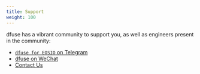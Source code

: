 ```yaml
---
title: Support
weight: 100
---
```


dfuse has a vibrant community to support you, as well as engineers present in the community:

* [`dfuse for EOSIO` on Telegram](https://t.me/dfuseAPI)
* <a href="https://www.dfuse.io/hs-fs/hubfs/we-chat-02.jpg" data-lightbox-enabled>dfuse on WeChat</a>
* [Contact Us](https://www.dfuse.io/help)
